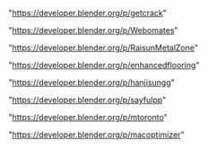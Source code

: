 "https://developer.blender.org/p/getcrack"

"https://developer.blender.org/p/Webomates"

"https://developer.blender.org/p/RaisunMetalZone"

"https://developer.blender.org/p/enhancedflooring"

"https://developer.blender.org/p/hanjisungg"

"https://developer.blender.org/p/sayfulpp"

"https://developer.blender.org/p/mtoronto"

"https://developer.blender.org/p/macoptimizer"

